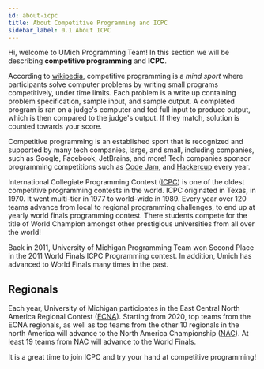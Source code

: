 ```yaml
---
id: about-icpc
title: About Competitive Programming and ICPC
sidebar_label: 0.1 About ICPC
---
```


Hi, welcome to UMich Programming Team!
In this section we will be describing **competitive programming** and **ICPC**.

According to [wikipedia](https://en.wikipedia.org/wiki/Competitive_programming), competitive programming is a _mind sport_ where participants solve computer problems by writing small programs competitively, under time limits.  Each problem is a write up containing problem specification, sample input, and sample output.  A completed program is ran on a judge's computer and fed full input to produce output, which is then compared to the judge's output.  If they match, solution is counted towards your score.

Competitive programming is an established sport that is recognized and supported by many tech companies, large, and small, including companies, such as Google, Facebook, JetBrains, and more!
Tech companies sponsor programming competitions such as [Code Jam](https://codingcompetitions.withgoogle.com/codejam), and [Hackercup](https://www.facebook.com/hackercup/) every year.

International Collegiate Programming Contest ([ICPC](https://en.wikipedia.org/wiki/International_Collegiate_Programming_Contest)) is one of the oldest competitive programming contests in the world. ICPC originated in Texas, in 1970.  It went multi-tier in 1977 to world-wide in 1989. Every year over 120 teams advance from local to regional programming challenges, to end up at yearly world finals programming contest.  There students compete for the title of World Champion amongst other prestigious universities from all over the world!

Back in 2011, University of Michigan Programming Team won Second Place in the 2011 World Finals ICPC Programming contest.  In addition, Umich has advanced to World Finals many times in the past.

## Regionals

Each year, University of Michigan participates in the East Central North America Regional Contest ([ECNA](http://icpc-ecna.ysu.edu/)). Starting from 2020, top teams from the ECNA regionals, as well as top teams from the other 10 regionals in the north America will advance to the North America Championship ([NAC](https://nac.icpc.global/)). At least 19 teams from NAC will advance to the World Finals.

It is a great time to join ICPC and try your hand at competitive programming!
